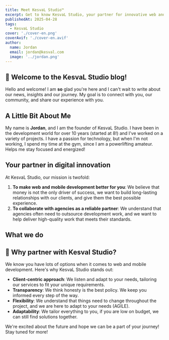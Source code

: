 ```yaml
---
title: Meet KesvaL Studio™
excerpt: Get to know KesvaL Studio, your partner for innovative web and mobile development
publishedAt: 2025-04-28
tags:
  - KesvaL Studio
cover: './cover-en.png'
coverAvif: './cover-en.avif'
author:
  name: Jordan
  email: jordan@kesval.com
  image: '../jordan.png'
---
```


<script>
  import Sparkles from "$lib/components/base/Sparkles.svelte";
  import TeamProfileCard from "$lib/components/base/TeamProfileCard.svelte";
  import ServicesGrid from '$lib/components/base/ServicesGrid.svelte';
  import { team } from '$lib/utils/config';
  import { Button } from "$lib/components/ui/button";
	import { localizeHref } from '$paraglide/runtime';
</script>

## 👋 Welcome to the KesvaL Studio blog!

Hello and welcome! I am **so** glad you're here and I can't wait to write about our news, insights and our journey. My goal is to connect with you, our community, and share our <Sparkles size={10}>experience</Sparkles> with you.

## A Little Bit About Me

<div class="my-8">
  <TeamProfileCard member={team.jordan} />
</div>

My name is **Jordan**, and I am the founder of KesvaL Studio. I have been in the development world for over 10 years (started at 8!) and I've worked on a variety of projects. I have a passion for technology, but when I'm not working, I spend my time at the gym, since I am a powerlifting amateur. Helps me stay focused and energized!

## Your partner in digital innovation

At KesvaL Studio, our mission is twofold:

1. **To make web and mobile development better for you**: We believe that money is not the only driver of success, we want to build long-lasting relationships with our clients, and give them the best possible experience.
2. **To collaborate with agencies as a reliable partner**: We understand that agencies often need to outsource development work, and we want to help deliver high-quality work that meets their standards.

## What we do

<ServicesGrid />

## 🤝 Why partner with Kesval Studio?

We know you have lots of options when it comes to web and mobile development. Here's why KesvaL Studio stands out:

- **Client-centric approach**: We listen and adapt to your needs, tailoring our services to fit your unique requirements.
- **Transparency**: We think honesty is the best policy. We keep you informed every step of the way.
- **Flexibility**: We understand that things need to change throughout the project, and we are here to adapt to your needs (AGILE).
- **Adaptability**: We tailor everything to you, if you are low on budget, we can still find solutions together.

We're excited about the future and hope we can be a part of your journey! Stay tuned for more!
